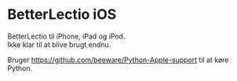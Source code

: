 # BetterLectio iOS
BetterLectio til iPhone, iPad og iPod.  
Ikke klar til at blive brugt endnu.  

Bruger https://github.com/beeware/Python-Apple-support til at køre Python.
